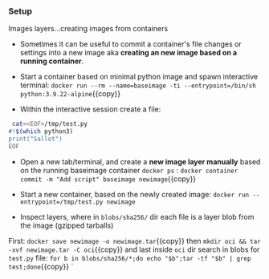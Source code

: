 ### Setup

Images layers...creating images from containers


* Sometimes it can be useful to commit a container's file changes or settings into a new image aka **creating an new image based on a running container**.

* Start a container based on minimal python image and spawn interactive terminal:
`docker run --rm --name=baseimage -ti --entrypoint=/bin/sh python:3.9.22-alpine`{{copy}}

* Within the interactive session create a file:

```bash
 cat<<EOF>/tmp/test.py
#!$(which python3)
print("Sallot")
EOF
```

* Open a new tab/terminal, and create a **new image layer manually** based on the running baseimage container `docker ps` : `docker container commit -m "Add script" baseimage newimage`{{copy}}

* Start a new container, based on the newly created image: `docker run --entrypoint=/tmp/test.py newimage`

* Inspect layers, where in `blobs/sha256/` dir each file is a layer blob from the image (gzipped tarballs)

First: `docker save newimage -o newimage.tar`{{copy}} then `mkdir oci && tar -xvf newimage.tar -C oci`{{copy}} and last inside `oci` dir search in blobs for `test.py` file: `for b in blobs/sha256/*;do echo "$b";tar -tf "$b" | grep test;done`{{copy}}
`